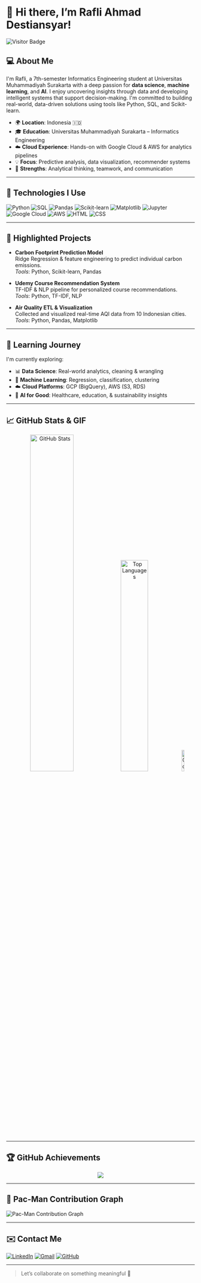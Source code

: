 # 👋 Hi there, I’m Rafli Ahmad Destiansyar!

![Visitor Badge](https://visitor-badge.laobi.icu/badge?page_id=RADEST.RADEST)

## 💻 About Me
I'm Rafli, a 7th-semester Informatics Engineering student at Universitas Muhammadiyah Surakarta with a deep passion for **data science**, **machine learning**, and **AI**. I enjoy uncovering insights through data and developing intelligent systems that support decision-making. I'm committed to building real-world, data-driven solutions using tools like Python, SQL, and Scikit-learn.

- 🌍 **Location**: Indonesia 🇮🇩  
- 🎓 **Education**: Universitas Muhammadiyah Surakarta – Informatics Engineering  
- ☁️ **Cloud Experience**: Hands-on with Google Cloud & AWS for analytics pipelines  
- 💡 **Focus**: Predictive analysis, data visualization, recommender systems  
- 🤝 **Strengths**: Analytical thinking, teamwork, and communication

---

## 🔧 Technologies I Use

![Python](https://img.shields.io/badge/Python-3670A0?style=for-the-badge&logo=python&logoColor=white)
![SQL](https://img.shields.io/badge/SQL-336791?style=for-the-badge&logo=postgresql&logoColor=white)
![Pandas](https://img.shields.io/badge/Pandas-150458?style=for-the-badge&logo=pandas&logoColor=white)
![Scikit-learn](https://img.shields.io/badge/Scikit--learn-F7931E?style=for-the-badge&logo=scikit-learn&logoColor=white)
![Matplotlib](https://img.shields.io/badge/Matplotlib-007ACC?style=for-the-badge&logo=matplotlib&logoColor=white)
![Jupyter](https://img.shields.io/badge/Jupyter-F37626?style=for-the-badge&logo=jupyter&logoColor=white)
![Google Cloud](https://img.shields.io/badge/Google_Cloud-4285F4?style=for-the-badge&logo=google-cloud&logoColor=white)
![AWS](https://img.shields.io/badge/AWS-232F3E?style=for-the-badge&logo=amazon-aws&logoColor=white)
![HTML](https://img.shields.io/badge/HTML5-E34F26?style=for-the-badge&logo=html5&logoColor=white)
![CSS](https://img.shields.io/badge/CSS3-1572B6?style=for-the-badge&logo=css3&logoColor=white)

---

## 📌 Highlighted Projects

- **Carbon Footprint Prediction Model**  
  Ridge Regression & feature engineering to predict individual carbon emissions.  
  *Tools*: Python, Scikit-learn, Pandas

- **Udemy Course Recommendation System**  
  TF-IDF & NLP pipeline for personalized course recommendations.  
  *Tools*: Python, TF-IDF, NLP

- **Air Quality ETL & Visualization**  
  Collected and visualized real-time AQI data from 10 Indonesian cities.  
  *Tools*: Python, Pandas, Matplotlib

---

## 🧭 Learning Journey

I'm currently exploring:
- 📊 **Data Science**: Real-world analytics, cleaning & wrangling  
- 🧠 **Machine Learning**: Regression, classification, clustering  
- ☁️ **Cloud Platforms**: GCP (BigQuery), AWS (S3, RDS)  
- 🧪 **AI for Good**: Healthcare, education, & sustainability insights  

---

## 📈 GitHub Stats & GIF

<p align="center">
  <img src="https://github-readme-stats.vercel.app/api?username=RADEST&show_icons=true&theme=tokyonight" alt="GitHub Stats" width="48%" />
  <img src="https://github-readme-stats.vercel.app/api/top-langs/?username=RADEST&layout=compact&theme=tokyonight" alt="Top Languages" width="38%" />
  <img src="https://media.giphy.com/media/qgQUggAC3Pfv687qPC/giphy.gif" alt="Coding GIF" width="12%" />
</p>

---

## 🏆 GitHub Achievements

<p align="center">
  <img src="https://github-profile-trophy.vercel.app/?username=RADEST&theme=darkhub&column=7" />
</p>

---

## 👾 Pac-Man Contribution Graph

<picture>
  <source media="(prefers-color-scheme: dark)" srcset="https://raw.githubusercontent.com/RADEST/RADEST/output/pacman-contribution-graph-dark.svg">
  <source media="(prefers-color-scheme: light)" srcset="https://raw.githubusercontent.com/RADEST/RADEST/output/pacman-contribution-graph.svg">
  <img alt="Pac-Man Contribution Graph" src="https://raw.githubusercontent.com/RADEST/RADEST/output/pacman-contribution-graph.svg">
</picture>

---

## ✉️ Contact Me

[![LinkedIn](https://img.shields.io/badge/LinkedIn-blue?style=for-the-badge&logo=linkedin&logoColor=white)](https://www.linkedin.com/in/rafli-ahmad-destiansyar)
[![Gmail](https://img.shields.io/badge/Gmail-D14836?style=for-the-badge&logo=gmail&logoColor=white)](mailto:destiansyar.rafli@gmail.com)
[![GitHub](https://img.shields.io/badge/GitHub-000?style=for-the-badge&logo=github&logoColor=white)](https://github.com/RADEST)

---

> Let’s collaborate on something meaningful 🚀  

